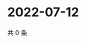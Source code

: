 # 2022-07-12

共 0 条

<!-- BEGIN WEIBO -->
<!-- 最后更新时间 Tue Jul 12 2022 13:30:21 GMT+0800 (China Standard Time) -->

<!-- END WEIBO -->
